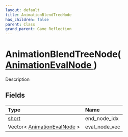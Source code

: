 ```yaml
---
layout: default
title: AnimationBlendTreeNode
has_children: false
parent: Class
grand_parent: Game Reflection
---
```

# AnimationBlendTreeNode( [ AnimationEvalNode ](/docs/game-reflection/classes/animation_eval_node) )
Description 

## Fields

| Type | Name |
|:-------------|:--------------|
| [short](/docs/game-reflection/components/short) | end_node_idx |
| Vector< [AnimationEvalNode](/docs/game-reflection/classes/animation_eval_node) > | eval_node_vec |

